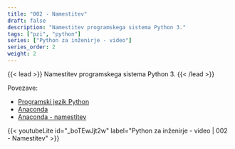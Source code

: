 ```yaml
---
title: "002 - Namestitev"
draft: false
description: "Namestitev programskega sistema Python 3."
tags: ["pzi", "python"]
series: ["Python za inženirje - video"]
series_order: 2
weight: 2
---
```


{{< lead >}}
Namestitev programskega sistema Python 3.
{{< /lead >}}

Povezave:
- [Programski jezik Python](https://python.org)
- [Anaconda](https://www.anaconda.com)
- [Anaconda - namestitev](https://www.anaconda.com/download#download)

{{< youtubeLite id="_boTEwJjt2w" label="Python za inženirje - video | 002 - Namestitev" >}}
